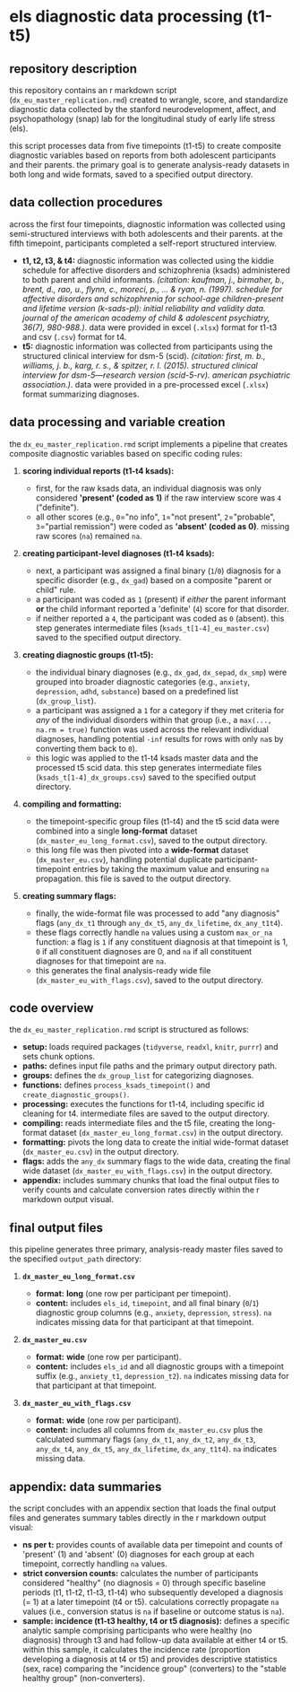 # els diagnostic data processing (t1-t5)

## repository description

this repository contains an r markdown script (`dx_eu_master_replication.rmd`) created to wrangle, score, and standardize diagnostic data collected by the stanford neurodevelopment, affect, and psychopathology (snap) lab for the longitudinal study of early life stress (els).

this script processes data from five timepoints (t1-t5) to create composite diagnostic variables based on reports from both adolescent participants and their parents. the primary goal is to generate analysis-ready datasets in both long and wide formats, saved to a specified output directory.

## data collection procedures

across the first four timepoints, diagnostic information was collected using semi-structured interviews with both adolescents and their parents. at the fifth timepoint, participants completed a self-report structured interview.

* **t1, t2, t3, & t4:** diagnostic information was collected using the kiddie schedule for affective disorders and schizophrenia (ksads) administered to both parent and child informants. *(citation: kaufman, j., birmaher, b., brent, d., rao, u., flynn, c., moreci, p., ... & ryan, n. (1997). schedule for affective disorders and schizophrenia for school-age children-present and lifetime version (k-sads-pl): initial reliability and validity data. journal of the american academy of child & adolescent psychiatry, 36(7), 980-988.)*. data were provided in excel (`.xlsx`) format for t1-t3 and csv (`.csv`) format for t4.
* **t5:** diagnostic information was collected from participants using the structured clinical interview for dsm-5 (scid). *(citation: first, m. b., williams, j. b., karg, r. s., & spitzer, r. l. (2015). structured clinical interview for dsm-5—research version (scid-5-rv). american psychiatric association.)*. data were provided in a pre-processed excel (`.xlsx`) format summarizing diagnoses.

## data processing and variable creation

the `dx_eu_master_replication.rmd` script implements a pipeline that creates composite diagnostic variables based on specific coding rules:

1.  **scoring individual reports (t1-t4 ksads):**
    * first, for the raw ksads data, an individual diagnosis was only considered **'present' (coded as 1)** if the raw interview score was `4` ("definite").
    * all other scores (e.g., `0`="no info", `1`="not present", `2`="probable", `3`="partial remission") were coded as **'absent' (coded as 0)**. missing raw scores (`na`) remained `na`.

2.  **creating participant-level diagnoses (t1-t4 ksads):**
    * next, a participant was assigned a final binary (`1`/`0`) diagnosis for a specific disorder (e.g., `dx_gad`) based on a composite "parent or child" rule.
    * a participant was coded as `1` (present) if *either* the parent informant **or** the child informant reported a 'definite' (`4`) score for that disorder.
    * if neither reported a `4`, the participant was coded as `0` (absent). this step generates intermediate files (`ksads_t[1-4]_eu_master.csv`) saved to the specified output directory.

3.  **creating diagnostic groups (t1-t5):**
    * the individual binary diagnoses (e.g., `dx_gad`, `dx_sepad`, `dx_smp`) were grouped into broader diagnostic categories (e.g., `anxiety`, `depression`, `adhd`, `substance`) based on a predefined list (`dx_group_list`).
    * a participant was assigned a `1` for a category if they met criteria for *any* of the individual disorders within that group (i.e., a `max(..., na.rm = true)` function was used across the relevant individual diagnoses, handling potential `-inf` results for rows with only `na`s by converting them back to `0`).
    * this logic was applied to the t1-t4 ksads master data and the processed t5 scid data. this step generates intermediate files (`ksads_t[1-4]_dx_groups.csv`) saved to the specified output directory.

4.  **compiling and formatting:**
    * the timepoint-specific group files (t1-t4) and the t5 scid data were combined into a single **long-format** dataset (`dx_master_eu_long_format.csv`), saved to the output directory.
    * this long file was then pivoted into a **wide-format** dataset (`dx_master_eu.csv`), handling potential duplicate participant-timepoint entries by taking the maximum value and ensuring `na` propagation. this file is saved to the output directory.

5.  **creating summary flags:**
    * finally, the wide-format file was processed to add "any diagnosis" flags (`any_dx_t1` through `any_dx_t5`, `any_dx_lifetime`, `dx_any_t1t4`).
    * these flags correctly handle `na` values using a custom `max_or_na` function: a flag is `1` if any constituent diagnosis at that timepoint is 1, `0` if all constituent diagnoses are 0, and `na` if all constituent diagnoses for that timepoint are `na`.
    * this generates the final analysis-ready wide file (`dx_master_eu_with_flags.csv`), saved to the output directory.

## code overview

the `dx_eu_master_replication.rmd` script is structured as follows:

* **setup:** loads required packages (`tidyverse`, `readxl`, `knitr`, `purrr`) and sets chunk options.
* **paths:** defines input file paths and the primary output directory path.
* **groups:** defines the `dx_group_list` for categorizing diagnoses.
* **functions:** defines `process_ksads_timepoint()` and `create_diagnostic_groups()`.
* **processing:** executes the functions for t1-t4, including specific id cleaning for t4. intermediate files are saved to the output directory.
* **compiling:** reads intermediate files and the t5 file, creating the long-format dataset (`dx_master_eu_long_format.csv`) in the output directory.
* **formatting:** pivots the long data to create the initial wide-format dataset (`dx_master_eu.csv`) in the output directory.
* **flags:** adds the `any_dx` summary flags to the wide data, creating the final wide dataset (`dx_master_eu_with_flags.csv`) in the output directory.
* **appendix:** includes summary chunks that load the final output files to verify counts and calculate conversion rates directly within the r markdown output visual.

## final output files

this pipeline generates three primary, analysis-ready master files saved to the specified `output_path` directory:

1.  **`dx_master_eu_long_format.csv`**
    * **format:** **long** (one row per participant per timepoint).
    * **content:** includes `els_id`, `timepoint`, and all final binary (`0`/`1`) diagnostic group columns (e.g., `anxiety`, `depression`, `stress`). `na` indicates missing data for that participant at that timepoint.

2.  **`dx_master_eu.csv`**
    * **format:** **wide** (one row per participant).
    * **content:** includes `els_id` and all diagnostic groups with a timepoint suffix (e.g., `anxiety_t1`, `depression_t2`). `na` indicates missing data for that participant at that timepoint.

3.  **`dx_master_eu_with_flags.csv`**
    * **format:** **wide** (one row per participant).
    * **content:** includes all columns from `dx_master_eu.csv` plus the calculated summary flags (`any_dx_t1`, `any_dx_t2`, `any_dx_t3`, `any_dx_t4`, `any_dx_t5`, `any_dx_lifetime`, `dx_any_t1t4`). `na` indicates missing data.

## appendix: data summaries

the script concludes with an appendix section that loads the final output files and generates summary tables directly in the r markdown output visual:

* **ns per t:** provides counts of available data per timepoint and counts of 'present' (1) and 'absent' (0) diagnoses for each group at each timepoint, correctly handling `na` values.
* **strict conversion counts:** calculates the number of participants considered "healthy" (no diagnosis = 0) through specific baseline periods (t1, t1-t2, t1-t3, t1-t4) who subsequently developed a diagnosis (= 1) at a later timepoint (t4 or t5). calculations correctly propagate `na` values (i.e., conversion status is `na` if baseline or outcome status is `na`).
* **sample: incidence (t1-t3 healthy, t4 or t5 diagnosis):** defines a specific analytic sample comprising participants who were healthy (no diagnosis) through t3 and had follow-up data available at either t4 or t5. within this sample, it calculates the incidence rate (proportion developing a diagnosis at t4 or t5) and provides descriptive statistics (sex, race) comparing the "incidence group" (converters) to the "stable healthy group" (non-converters).
